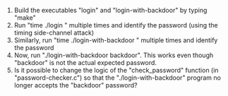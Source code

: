 1. Build the executables "login" and "login-with-backdoor" by typing "make"
2. Run "time ./login <guessed-password>" multiple times and identify the password (using the timing side-channel attack)
3. Similarly, run "time ./login-with-backdoor <guessed-password>"  multiple times and identify the password
4. Now, run "./login-with-backdoor backdoor".  This works even though "backdoor" is not the actual expected password.
5. Is it possible to change the logic of the "check_password" function (in "password-checker.c") so that the "./login-with-backdoor" program no longer accepts the "backdoor" password?
